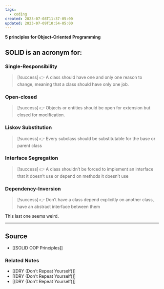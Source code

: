 ```yaml
---
tags:
  - coding
created: 2023-07-08T11:37-05:00
updated: 2023-07-09T10:54-05:00
---
```

**5 principles for Object-Oriented Programming**

## SOLID is an acronym for:
### Single-Responsibility
> [!success] 👉 A class should have one and only one reason to change, meaning that a class should have only one job.
    
### Open-closed
> [!success]  👉 Objects or entities should be open for extension but closed for modification.
    
### Liskov Substitution
 > [!success] 👉 Every subclass should be substitutable for the base or parent class
    
### Interface Segregation
 > [!success] 👉 A class shouldn’t be forced to implement an interface that it doesn’t use or depend on methods it doesn’t use
    
### Dependency-Inversion
 > [!success] 👉 Don’t have a class depend explicitly on another class, have an abstract interface between them
    
This last one seems weird.

---

## Source
- [[SOLID OOP Principles]]

### Related Notes
- [[DRY (Don't Repeat Yourself)]]
- [[DRY (Don't Repeat Yourself)]]
- [[DRY (Don't Repeat Yourself)]]